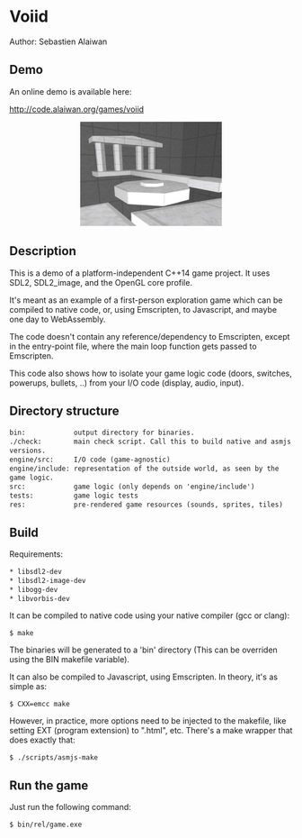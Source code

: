 # Voiid

Author: Sebastien Alaiwan

Demo
----

An online demo is available here:

http://code.alaiwan.org/games/voiid

<p align="center"><img src="doc/screenshot.jpg" width="50%"></p>

Description
-----------

This is a demo of a platform-independent C++14 game project.
It uses SDL2, SDL2_image, and the OpenGL core profile.

It's meant as an example of a first-person exploration game
which can be compiled to native code, or, using Emscripten, to Javascript,
and maybe one day to WebAssembly.

The code doesn't contain any reference/dependency to Emscripten, except in the
entry-point file, where the main loop function gets passed to Emscripten.

This code also shows how to isolate your game logic code (doors, switches,
powerups, bullets, ..) from your I/O code (display, audio, input).

Directory structure
-------------------

```
bin:            output directory for binaries.
./check:        main check script. Call this to build native and asmjs versions.
engine/src:     I/O code (game-agnostic)
engine/include: representation of the outside world, as seen by the game logic.
src:            game logic (only depends on 'engine/include')
tests:          game logic tests
res:            pre-rendered game resources (sounds, sprites, tiles)
```


Build
-----

Requirements:
```
* libsdl2-dev
* libsdl2-image-dev
* libogg-dev
* libvorbis-dev
```

It can be compiled to native code using your native compiler (gcc or clang):

```
$ make
```

The binaries will be generated to a 'bin' directory
(This can be overriden using the BIN makefile variable).

It can also be compiled to Javascript, using Emscripten.
In theory, it's as simple as:

```
$ CXX=emcc make
```

However, in practice, more options need to be injected to the makefile,
like setting EXT (program extension) to ".html", etc.
There's a make wrapper that does exactly that:

```
$ ./scripts/asmjs-make
```

Run the game
------------

Just run the following command:

```
$ bin/rel/game.exe
```

